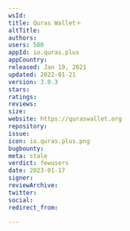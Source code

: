 ```yaml
---
wsId: 
title: Quras Wallet＋
altTitle: 
authors: 
users: 500
appId: io.quras.plus
appCountry: 
released: Jan 19, 2021
updated: 2022-01-21
version: 3.0.3
stars: 
ratings: 
reviews: 
size: 
website: https://quraswallet.org
repository: 
issue: 
icon: io.quras.plus.png
bugbounty: 
meta: stale
verdict: fewusers
date: 2023-01-17
signer: 
reviewArchive: 
twitter: 
social: 
redirect_from: 

---
```


